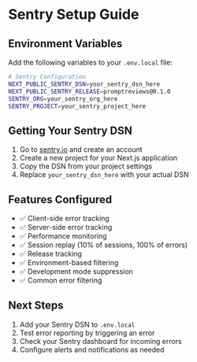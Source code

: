 # Sentry Setup Guide

## Environment Variables

Add the following variables to your `.env.local` file:

```bash
# Sentry Configuration
NEXT_PUBLIC_SENTRY_DSN=your_sentry_dsn_here
NEXT_PUBLIC_SENTRY_RELEASE=promptreviews@0.1.0
SENTRY_ORG=your_sentry_org_here
SENTRY_PROJECT=your_sentry_project_here
```

## Getting Your Sentry DSN

1. Go to [sentry.io](https://sentry.io) and create an account
2. Create a new project for your Next.js application
3. Copy the DSN from your project settings
4. Replace `your_sentry_dsn_here` with your actual DSN

## Features Configured

- ✅ Client-side error tracking
- ✅ Server-side error tracking  
- ✅ Performance monitoring
- ✅ Session replay (10% of sessions, 100% of errors)
- ✅ Release tracking
- ✅ Environment-based filtering
- ✅ Development mode suppression
- ✅ Common error filtering

## Next Steps

1. Add your Sentry DSN to `.env.local`
2. Test error reporting by triggering an error
3. Check your Sentry dashboard for incoming errors
4. Configure alerts and notifications as needed 